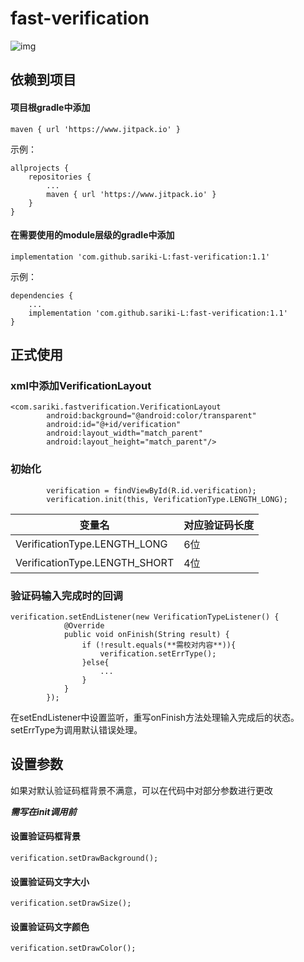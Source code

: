 # fast-verification
![img](https://img-blog.csdnimg.cn/20200414114451477.gif#pic_center)
## 依赖到项目
#### 项目根gradle中添加
~~~
maven { url 'https://www.jitpack.io' }
~~~
示例：
~~~
allprojects {
    repositories {
        ...
        maven { url 'https://www.jitpack.io' }
    }
}
~~~
#### 在需要使用的module层级的gradle中添加
~~~
implementation 'com.github.sariki-L:fast-verification:1.1'
~~~
示例：
~~~
dependencies {
    ...
    implementation 'com.github.sariki-L:fast-verification:1.1'
}
~~~
## 正式使用
### xml中添加VerificationLayout
~~~
<com.sariki.fastverification.VerificationLayout
        android:background="@android:color/transparent"
        android:id="@+id/verification"
        android:layout_width="match_parent"
        android:layout_height="match_parent"/>
~~~
### 初始化
~~~
        verification = findViewById(R.id.verification);
        verification.init(this, VerificationType.LENGTH_LONG);
~~~
变量名  | 对应验证码长度
---- | ----- 
VerificationType.LENGTH_LONG  | 6位
VerificationType.LENGTH_SHORT  | 4位

### 验证码输入完成时的回调
~~~
verification.setEndListener(new VerificationTypeListener() {
            @Override
            public void onFinish(String result) {
                if (!result.equals(**需校对内容**)){
                    verification.setErrType();
                }else{
                    ...
                }
            }
        });
~~~
在setEndListener中设置监听，重写onFinish方法处理输入完成后的状态。
setErrType为调用默认错误处理。
## 设置参数
如果对默认验证码框背景不满意，可以在代码中对部分参数进行更改

***需写在init调用前***

#### 设置验证码框背景
~~~
verification.setDrawBackground();
~~~
#### 设置验证码文字大小
~~~
verification.setDrawSize();
~~~
#### 设置验证码文字颜色
~~~
verification.setDrawColor();
~~~
